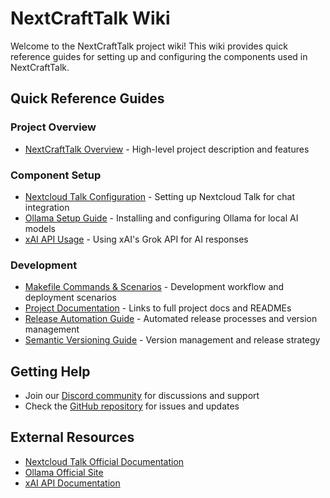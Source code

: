 # NextCraftTalk Wiki

Welcome to the NextCraftTalk project wiki! This wiki provides quick reference guides for setting up and configuring the components used in NextCraftTalk.

## Quick Reference Guides

### Project Overview
- [NextCraftTalk Overview](NextCraftTalk-Overview) - High-level project description and features

### Component Setup
- [Nextcloud Talk Configuration](Nextcloud-Talk-Configuration) - Setting up Nextcloud Talk for chat integration
- [Ollama Setup Guide](Ollama-Setup-Guide) - Installing and configuring Ollama for local AI models
- [xAI API Usage](xAI-API-Usage) - Using xAI's Grok API for AI responses

### Development
- [Makefile Commands & Scenarios](Makefile-Commands-&-Scenarios) - Development workflow and deployment scenarios
- [Project Documentation](Project-Documentation) - Links to full project docs and READMEs
- [Release Automation Guide](Release-Automation-Guide) - Automated release processes and version management
- [Semantic Versioning Guide](Semantic-Versioning-Guide) - Version management and release strategy

## Getting Help
- Join our [Discord community](https://discord.gg/D2vFfQW4Nm) for discussions and support
- Check the [GitHub repository](https://github.com/Wicz-Cloud/NextCraftTalk) for issues and updates

## External Resources
- [Nextcloud Talk Official Documentation](https://docs.nextcloud.com/server/latest/user_manual/en/talk/index.html)
- [Ollama Official Site](https://ollama.com/)
- [xAI API Documentation](https://docs.x.ai/)
